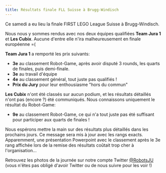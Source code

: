 ```yaml
---
title: Résultats finale FLL Suisse à Brugg-Windisch
---
```


Ce samedi a eu lieu la finale FIRST LEGO League Suisse à Brugg-Windisch.

Nous nous y sommes rendus avec nos deux équipes qualifiées **Team Jura 1** et **Les Cubix**.
Aucune d'entre elle n'ira malheureusement en finale européenne =(

<!--more-->

**Team Jura 1** a remporté les prix suivants:

- **3e** au classement Robot-Game, après avoir disputé 3 rounds, les quarts de finales, puis demi-finale.
- **3e** au travail d'équipe
- **4e** au classement général, tout juste pas qualifiés !
- **Prix du Jury** pour leur enthousiasme "hors du commun"

**Les Cubix** n'ont été classés sur aucun podium, et les résultats détaillés n'ont pas (encore ?) été communiqués.
Nous connaissons uniquement le résultat du Robot-Game:

- **9e** au classement Robot-Game, ce qui n'a tout juste pas été suffisant pour participer aux quarts de finales !

Nous espérons mettre la main sur des résultats plus détaillés dans les prochains jours.
Ce message sera mis à jour avec les rangs exacts.
Apparemment, une présentation Powerpoint avec le classement après le 3e rang
affichée lors de la remise des résultats coûtait trop cher à l'organisation...

Retrouvez les photos de la journée sur notre compte Twitter [@RobotsJU](https://twitter.com/RobotsJU) (vous n'êtes pas obligé d'avoir Twitter ou de nous suivre pour les voir !)
